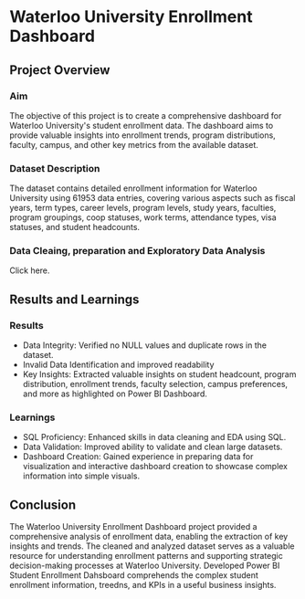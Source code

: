 # Waterloo University Enrollment Dashboard

## Project Overview

### Aim
The objective of this project is to create a comprehensive dashboard for Waterloo University's student enrollment data. The dashboard <a href="https://github.com/TrushtiBZ/Waterloo-Enrollment-Dashboard/commit/f51c3c1053ad0e9c359d4af3e12adc6b08e38f1f"></a> aims to provide valuable insights into enrollment trends, program distributions, faculty, campus, and other key metrics from the available dataset.

### Dataset Description
The dataset contains detailed enrollment information for Waterloo University using 61953 data entries, covering various aspects such as fiscal years, term types, career levels, program levels, study years, faculties, program groupings, coop statuses, work terms, attendance types, visa statuses, and student headcounts. 

### Data Cleaing, preparation and Exploratory Data Analysis 
Click here. <a href="https://github.com/TrushtiBZ/Waterloo-Enrollment-Dashboard/blob/main/Waterloo_Uni_Enrollment.sql"></a>

## Results and Learnings

### Results
- Data Integrity: Verified no NULL values and duplicate rows in the dataset.
- Invalid Data Identification and improved readability
- Key Insights: Extracted valuable insights on student headcount, program distribution, enrollment trends, faculty selection, campus preferences, and more as highlighted on Power BI Dashboard. 

### Learnings
- SQL Proficiency: Enhanced skills in data cleaning and EDA using SQL.
- Data Validation: Improved ability to validate and clean large datasets.
- Dashboard Creation: Gained experience in preparing data for visualization and interactive dashboard creation to showcase complex information into simple visuals.

## Conclusion
The Waterloo University Enrollment Dashboard project provided a comprehensive analysis of enrollment data, enabling the extraction of key insights and trends. The cleaned and analyzed dataset serves as a valuable resource for understanding enrollment patterns and supporting strategic decision-making processes at Waterloo University. Developed Power BI Student Enrollment Dahsboard <a href="https://github.com/TrushtiBZ/Waterloo-Enrollment-Dashboard/commit/f51c3c1053ad0e9c359d4af3e12adc6b08e38f1f"></a> comprehends the complex student enrollment information, treedns, and KPIs in a useful business insights.



